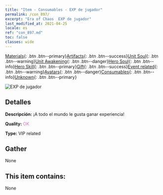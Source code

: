 ```yaml
---
title: "Item - Consumables - EXP de jugador"
permalink: /con_897/
excerpt: "Era of Chaos  EXP de jugador"
last_modified_at: 2021-04-25
locale: es
ref: "con_897.md"
toc: false
classes: wide
---
```

 [Materials](/ItemsES/){: .btn .btn--primary}[Artifacts](/ItemsES/Artifacts/){: .btn .btn--success}[Unit Soul](/ItemsES/UnitSoul/){: .btn .btn--warning}[Unit Awakening](/ItemsES/UnitAwakening/){: .btn .btn--danger}[Hero Soul](/ItemsES/HeroSoul/){: .btn .btn--info}[Hero Skill](/ItemsES/HeroSkill/){: .btn .btn--primary}[Gift](/ItemsES/Gift/){: .btn .btn--success}[Event related](/ItemsES/Events/){: .btn .btn--warning}[Avatars](/ItemsES/Avatars/){: .btn .btn--danger}[Consumables](/ItemsES/Consumables/){: .btn .btn--info}[Unknown](/ItemsES/Unknown/){: .btn .btn--primary}

 ![EXP de jugador](/images/t/i_101.png)

## Detalles
 **Descripción:** ¡A todo el mundo le gusta ganar experiencia!

 **Quality:** <span style="color: #DA70D6">OK</span>

 **Type:** VIP related

## Gather

  None

## This item contains:

  None

